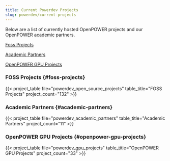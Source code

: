 ```yaml
---
title: Current Powerdev Projects
slug: powerdev/current-projects
---
```


Below are a list of currently hosted OpenPOWER projects and our OpenPOWER academic partners.

[Foss Projects](#foss-projects)

[Academic Partners](#academic-partners)

[OpenPOWER GPU Projects](#openpower-gpu-projects)


### FOSS Projects {#foss-projects}
{{< project_table file="powerdev_open_source_projects" table_title="FOSS Projects" project_count="132" >}}

### Academic Partners {#academic-partners}
{{< project_table file="powerdev_academic_partners" table_title="Academic Partners" project_count="11" >}}

### OpenPOWER GPU Projects {#openpower-gpu-projects}
{{< project_table file="powerdev_gpu_projects" table_title="OpenPOWER GPU Projects" project_count="33" >}}